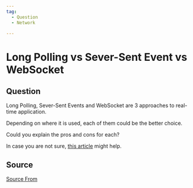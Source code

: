 ```yaml
---
tag:
  - Question
  - Network

---
```

  
# Long Polling vs Sever-Sent Event vs WebSocket

## Question
Long Polling, Sever-Sent Events and WebSocket are 3 approaches to real-time application.

Depending on where it is used, each of them could be the better choice.

Could you explain the pros and cons for each?

In case you are not sure, [this article](https://codeburst.io/polling-vs-sse-vs-websocket-how-to-choose-the-right-one-1859e4e13bd9) might help.




##  Source
[Source From](https://bigfrontend.dev/question/Long-Polling-vs-Sever-Sent-Event-vs-WebSocket)

  